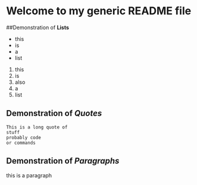 # Welcome to my generic README file
##Demonstration of **Lists**
- this
- is
- a
- list

1. this
1. is
1. also
1. a
1. list
## Demonstration of _Quotes_
```
This is a long quote of 
stuff
probably code
or commands
```
## Demonstration of ***Paragraphs***
this is a paragraph